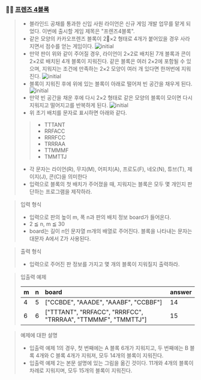### 🧑‍💻 [프렌즈 4블록](https://programmers.co.kr/learn/courses/30/lessons/17679)

> - 블라인드 공채를 통과한 신입 사원 라이언은 신규 게임 개발 업무를 맡게 되었다. 이번에 출시할 게임 제목은 "프렌즈4블록".
> - 같은 모양의 카카오프렌즈 블록이 2×2 형태로 4개가 붙어있을 경우 사라지면서 점수를 얻는 게임이다.
![initial](https://user-images.githubusercontent.com/70942197/125193482-8bde5c00-e287-11eb-8728-176078912fbd.png)
> - 만약 판이 위와 같이 주어질 경우, 라이언이 2×2로 배치된 7개 블록과 콘이 2×2로 배치된 4개 블록이 지워진다. 같은 블록은 여러 2×2에 포함될 수 있으며, 지워지는 조건에 만족하는 2×2 모양이 여러 개 있다면 한꺼번에 지워진다.
![initial](https://user-images.githubusercontent.com/70942197/125193503-a3b5e000-e287-11eb-84c6-0b95b0a634ff.png)
> - 블록이 지워진 후에 위에 있는 블록이 아래로 떨어져 빈 공간을 채우게 된다.
![initial](https://user-images.githubusercontent.com/70942197/125193520-b6301980-e287-11eb-89b9-c76c0e66ce1a.png)
> - 만약 빈 공간을 채운 후에 다시 2×2 형태로 같은 모양의 블록이 모이면 다시 지워지고 떨어지고를 반복하게 된다.
![initial](https://user-images.githubusercontent.com/70942197/125193529-c3e59f00-e287-11eb-874d-025335e4c0e7.png)
> - 위 초기 배치를 문자로 표시하면 아래와 같다.
> > - TTTANT
> > - RRFACC
> > - RRRFCC
> > - TRRRAA
> > - TTMMMF
> > - TMMTTJ
> - 각 문자는 라이언(R), 무지(M), 어피치(A), 프로도(F), 네오(N), 튜브(T), 제이지(J), 콘(C)을 의미한다
> - 입력으로 블록의 첫 배치가 주어졌을 때, 지워지는 블록은 모두 몇 개인지 판단하는 프로그램을 제작하라.

> 입력 형식
> 
> - 입력으로 판의 높이 m, 폭 n과 판의 배치 정보 board가 들어온다.
> - 2 ≦ n, m ≦ 30
> - board는 길이 n인 문자열 m개의 배열로 주어진다. 블록을 나타내는 문자는 대문자 A에서 Z가 사용된다.

> 출력 형식
> 
> - 입력으로 주어진 판 정보를 가지고 몇 개의 블록이 지워질지 출력하라.

> 입출력 예제
> 
> |m|n|board|answer|
> |:---|:---|:---|:---|
> |4|5|["CCBDE", "AAADE", "AAABF", "CCBBF"]|14|
> |6|6|["TTTANT", "RRFACC", "RRRFCC", "TRRRAA", "TTMMMF", "TMMTTJ"]|15|

> 예제에 대한 설명
> 
> - 입출력 예제 1의 경우, 첫 번째에는 A 블록 6개가 지워지고, 두 번째에는 B 블록 4개와 C 블록 4개가 지워져, 모두 14개의 블록이 지워진다.
> - 입출력 예제 2는 본문 설명에 있는 그림을 옮긴 것이다. 11개와 4개의 블록이 차례로 지워지며, 모두 15개의 블록이 지워진다.
